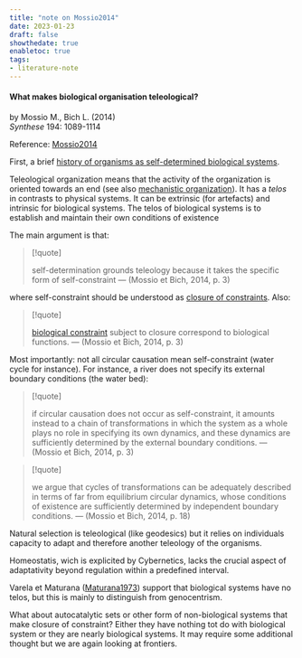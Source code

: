 ```yaml
---
title: "note on Mossio2014"
date: 2023-01-23
draft: false
showthedate: true
enabletoc: true
tags:
- literature-note
---
```



#### **What makes biological organisation teleological?**     
by Mossio M., Bich L. (2014)         
*Synthese* 194: 1089-1114       

Reference: [Mossio2014](reference/Mossio2014.md)

First, a brief [history of organisms as self-determined biological systems](note/history%20of%20organisms%20as%20self-determined%20biological%20systems.md).

Teleological organization means that the activity of the organization is oriented towards an end (see also [mechanistic organization](concept/mechanistic%20organization.md)). It has a *telos* in contrasts to physical systems. It can be extrinsic (for artefacts) and intrinsic for biological systems. The telos of biological systems is to establish and maintain their own conditions of existence 

The main argument is that:
> [!quote] 
>
>self-determination grounds teleology because it takes the specific form of self-constraint —  (Mossio et Bich, 2014, p. 3) 

where self-constraint should be understood as [closure of constraints](concept/closure%20of%20constraints.md). Also: 
> [!quote] 
>
>[biological constraint](definition/biological%20constraint.md) subject to closure correspond to biological functions. —  (Mossio et Bich, 2014, p. 3) 

Most importantly: not all circular causation mean self-constraint (water cycle for instance). For instance, a river does not specify its external boundary conditions (the water bed): 
> [!quote] 
>
>if circular causation does not occur as self-constraint, it amounts instead to a chain of transformations in which the system as a whole plays no role in specifying its own dynamics, and these dynamics are sufficiently determined by the external boundary conditions. —  (Mossio et Bich, 2014, p. 3) 

> [!quote] 
>
>we argue that cycles of transformations can be adequately described in terms of far from equilibrium circular dynamics, whose conditions of existence are sufficiently determined by independent boundary conditions. —  (Mossio et Bich, 2014, p. 18) 


Natural selection is teleological (like geodesics) but it relies on individuals capacity to adapt and therefore another teleology of the organisms. 

Homeostatis, wich is explicited by Cybernetics, lacks the crucial aspect of adaptativity beyond regulation within a predefined interval. 

Varela et Maturana ([Maturana1973](reference/Maturana1973.md)) support that biological systems have no telos, but this is mainly to distinguish from genocentrism. 

What about autocatalytic sets or other form of non-biological systems that make closure of constraint? Either they have nothing tot do with biological system or they are nearly biological systems. It may require some additional thought but we are again looking at frontiers.   